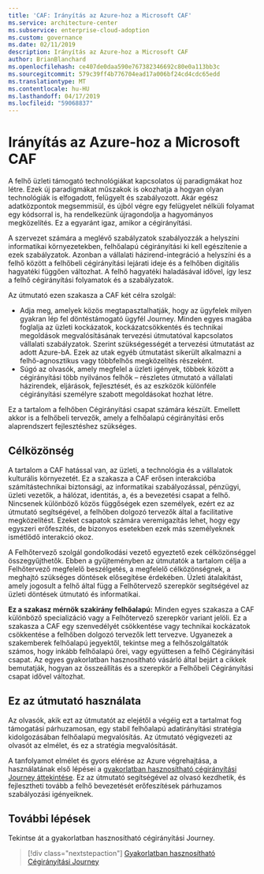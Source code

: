 ```yaml
---
title: 'CAF: Irányítás az Azure-hoz a Microsoft CAF'
ms.service: architecture-center
ms.subservice: enterprise-cloud-adoption
ms.custom: governance
ms.date: 02/11/2019
description: Irányítás az Azure-hoz a Microsoft CAF
author: BrianBlanchard
ms.openlocfilehash: ce407de0daa590e767382346692c80e0a113bb3c
ms.sourcegitcommit: 579c39ff4b776704ead17a006bf24cd4cdc65edd
ms.translationtype: MT
ms.contentlocale: hu-HU
ms.lasthandoff: 04/17/2019
ms.locfileid: "59068837"
---
```

# <a name="governance-in-the-microsoft-caf-for-azure"></a>Irányítás az Azure-hoz a Microsoft CAF

A felhő üzleti támogató technológiákat kapcsolatos új paradigmákat hoz létre. Ezek új paradigmákat műszakok is okozhatja a hogyan olyan technológiák is elfogadott, felügyelt és szabályozott. Akár egész adatközpontok megsemmisül, és újból végre egy felügyelet nélküli folyamat egy kódsorral is, ha rendelkezünk újragondolja a hagyományos megközelítés. Ez a egyaránt igaz, amikor a cégirányítási.

A szervezet számára a meglévő szabályzatok szabályozzák a helyszíni informatikai környezetekben, felhőalapú cégirányítási ki kell egészítenie a ezek szabályzatok. Azonban a vállalati házirend-integráció a helyszíni és a felhő között a felhőbeli cégirányítási lejárati ideje és a felhőben digitális hagyatéki függően változhat. A felhő hagyatéki haladásával idővel, így lesz a felhő cégirányítási folyamatok és a szabályzatok.

Az útmutató ezen szakasza a CAF két célra szolgál:

* Adja meg, amelyek közös megtapasztalhatják, hogy az ügyfelek milyen gyakran lép fel döntéstámogató ügyfél Journey. Minden egyes magába foglalja az üzleti kockázatok, kockázatcsökkentés és technikai megoldások megvalósításának tervezési útmutatóval kapcsolatos vállalati szabályzatok. Szerint szükségességét a tervezési útmutatást az adott Azure-bA. Ezek az utak egyéb útmutatást sikerült alkalmazni a felhő-agnosztikus vagy többfelhős megközelítés részeként.
* Súgó az olvasók, amely megfelel a üzleti igények, többek között a cégirányítási több nyilvános felhők – részletes útmutató a vállalati házirendek, eljárások, fejlesztését, és az eszközök különféle cégirányítási személyre szabott megoldásokat hozhat létre.

Ez a tartalom a felhőben Cégirányítási csapat számára készült. Emellett akkor is a felhőbeli tervezők, amely a felhőalapú cégirányítási erős alaprendszert fejlesztéshez szükséges.

## <a name="audience"></a>Célközönség

A tartalom a CAF hatással van, az üzleti, a technológia és a vállalatok kulturális környezetét. Ez a szakasza a CAF erősen interakcióba számítástechnikai biztonsági, az informatikai szabályozással, pénzügyi, üzleti vezetők, a hálózat, identitás, a, és a bevezetési csapat a felhő. Nincsenek különböző közös függőségek ezen személyek, ezért ez az útmutató segítségével, a felhőben dolgozó tervezők által a facilitative megközelítést. Ezeket csapatok számára veremigazítás lehet, hogy egy egyszeri erőfeszítés, de bizonyos esetekben ezek más személyeknek ismétlődő interakció okoz.

A Felhőtervező szolgál gondolkodási vezető egyeztető ezek célközönséggel összegyűjthetők. Ebben a gyűjteményben az útmutatók a tartalom célja a Felhőtervező megfelelő beszélgetés, a megfelelő célközönségnek, a meghajtó szükséges döntések elősegítése érdekében. Üzleti átalakítást, amely jogosult a felhő által függ a Felhőtervező szerepkör segítségével az üzleti döntések útmutató és informatikai.

**Ez a szakasz mérnök szakirány felhőalapú:** Minden egyes szakasza a CAF különböző specializáció vagy a Felhőtervező szerepkör variant jelöli. Ez a szakasza a CAF egy szenvedélyét csökkentése vagy technikai kockázatok csökkentése a felhőben dolgozó tervezők lett tervezve. Ugyanezek a szakemberek felhőalapú jegyektől, tekintse meg a felhőszolgáltatók számos, hogy inkább felhőalapú őrei, vagy együttesen a felhő Cégirányítási csapat. Az egyes gyakorlatban hasznosítható vásárló által bejárt a cikkek bemutatják, hogyan az összeállítás és a szerepkör a Felhőbeli Cégirányítási csapat idővel változhat.

## <a name="using-this-guide"></a>Ez az útmutató használata

Az olvasók, akik ezt az útmutatót az elejétől a végéig ezt a tartalmat fog támogatási párhuzamosan, egy stabil felhőalapú adatirányítási stratégia kidolgozásában felhőalapú megvalósítás. Az útmutató végigvezeti az olvasót az elmélet, és ez a stratégia megvalósítását.

A tanfolyamot elmélet és gyors elérése az Azure végrehajtása, a használatának első lépései a [gyakorlatban hasznosítható cégirányítási Journey áttekintése](./journeys/overview.md). Ez az útmutató segítségével az olvasó kezdhetik, és fejlesztheti tovább a felhő bevezetését erőfeszítések párhuzamos szabályozási igényeiknek.

## <a name="next-steps"></a>További lépések

Tekintse át a gyakorlatban hasznosítható cégirányítási Journey.

> [!div class="nextstepaction"]
> [Gyakorlatban hasznosítható Cégirányítási Journey](./journeys/overview.md)
